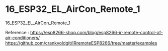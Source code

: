 # 16_ESP32_EL_AirCon_Remote_1
16_ESP32_EL_AirCon_Remote_1

Reference : 
https://esp8266-shop.com/blog/esp8266-ir-remote-control-of-air-conditioners/
https://github.com/crankyoldgit/IRremoteESP8266/tree/master/examples

